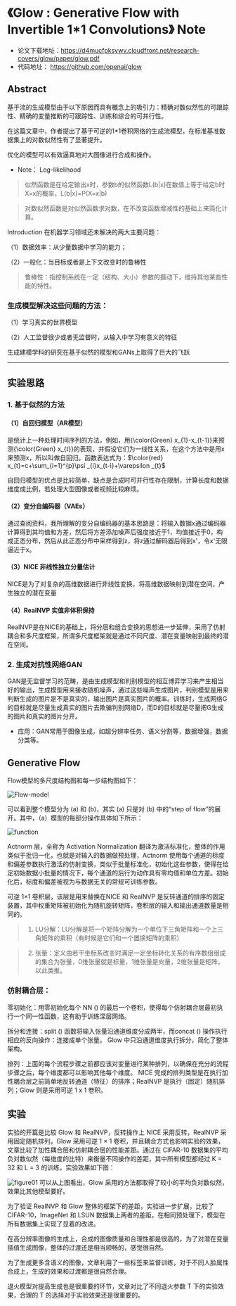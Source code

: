 # 《Glow : Generative Flow with Invertible 1*1 Convolutions》 Note


- 论文下载地址：https://d4mucfpksywv.cloudfront.net/research-covers/glow/paper/glow.pdf
- 代码地址： https://github.com/openai/glow

## Abstract
基于流的生成模型由于以下原因而具有概念上的吸引力：精确对数似然性的可跟踪性、精确的变量推断的可跟踪性、训练和综合的可并行性。

在这篇文章中，作者提出了基于可逆的1*1卷积网络的生成流模型，在标准基准数据集上的对数似然性有了显著提升。

优化的模型可以有效逼真地对大图像进行合成和操作。

- Note： Log-likelihood    

> 似然函数是在给定输出x时，参数b的似然函数L(b|x)在数值上等于给定b时X=x的概率，L(b|x)=P(X=x|b)

> 对数似然函数是对似然函数求对数，在不改变函数增减性的基础上来简化计算。

Introduction
在机器学习领域还未解决的两大主要问题：

（1）数据效率：从少量数据中学习的能力；

（2）一般化：当目标或者是上下文改变时的鲁棒性


> 鲁棒性：指控制系统在一定（结构、大小）参数的摄动下，维持其他某些性能的特性。


### 生成模型解决这些问题的方法：

（1）学习真实的世界模型

（2）人工监督很少或者无监督时，从输入中学习有意义的特征

生成建模学科的研究在基于似然的模型和GANs上取得了巨大的飞跃

-----
## 实验思路

### 1. 基于似然的方法

#### （1）自回归模型（AR模型）

是统计上一种处理时间序列的方法，例如，用{\color{Green} x_{1}-x_{t-1}}来预测{\color{Green} x_{t}}的表现，并假设它们为一线性关系，在这个方法中是用x来预测x，所以叫做自回归。函数表达式为：$\color{red} x_{t}=c+\sum_{i=1}^{p}\psi _{i}x_{t-i}+\varepsilon _{t}$

自回归模型的优点是比较简单，缺点是合成时可并行性存在限制，计算长度和数据维度成比例，若处理大型图像或者视频比较麻烦。

#### （2）变分自编码器（VAEs）

通过查阅资料，我所理解的变分自编码器的基本思路是：将输入数据x通过编码器计算得到其均值和方差，然后将方差添加噪声后强度接近于1，均值接近于0，构成正态分布，然后从此正态分布中采样得到z，将z通过解码器后得到x'，令x'无限逼近于x。

#### （3）NICE 非线性独立分量估计

NICE是为了对复杂的高维数据进行非线性变换，将高维数据映射到潜在空间，产生独立的潜在变量

#### （4）RealNVP 实值非体积保持

RealNVP是在NICE的基础上，将分层和组合变换的思想进一步延伸，采用了仿射耦合和多尺度框架，所谓多尺度框架就是通过不同尺度、潜在变量映射到最终的潜在空间。

### 2. 生成对抗性网络GAN

GAN是无监督学习的范畴，是由生成模型和判别模型的相互博弈学习来产生相当好的输出，生成模型用来接收随机噪声，通过这些噪声生成图片，判别模型是用来判断生成的图片是不是真实的，输出图片是真实图片的概率。训练时，生成网络G的目标就是尽量生成真实的图片去欺骗判别网络D，而D的目标就是尽量把G生成的图片和真实的图片分开。

- 应用：GAN常用于图像生成，如超分辨率任务、语义分割等，数据增强，数据分类等。

## Generative Flow
Flow模型的多尺度结构图和每一步结构图如下：

![Flow-model](../flow-mode1.png)

可以看到整个模型分为 (a) 和 (b)，其实 (a) 只是对 (b) 中的“step of flow”的展开。其中，（a）模型的每部分操作具体如下所示：

![function](../folw-a.png)

Actnorm 层，全称为 Activation Normalization 翻译为激活标准化，整体的作用类似于批归一化，也就是对输入的数据做预处理，Actnorm 使用每个通道的标度和偏差参数执行激活的仿射变换，类似于批量标准化，初始化这些参数，使得在给定初始数据小批量的情况下，每个通道的后行为动作具有零均值和单位方差。初始化后，标度和偏差被视为与数据无关的常规可训练参数。

可逆 1×1 卷积层，该层是用来替换在NICE 和 RealNVP 是反转通道的排序的固定装置，其中权重矩阵被初始化为随机旋转矩阵，卷积层的输入和输出通道数量是相同的。

> 1. LU分解：LU分解是将一个矩阵分解为一个单位下三角矩阵和一个上三角矩阵的乘积（有时候是它们和一个置换矩阵的乘积）

> 2. 张量：定义由若干坐标系改变时满足一定坐标转化关系的有序数组组成的集合为张量，0维张量就是标量，1维张量是向量，2维张量是矩阵，以此类推。

### 仿射耦合层：

零初始化：用零初始化每个 NN () 的最后一个卷积，使得每个仿射耦合层最初执行一个同一性函数，这有助于训练深层网络。 

拆分和连接：split () 函数将输入张量沿通道维度分成两半，而concat () 操作执行相应的反向操作：连接成单个张量。 Glow 中只沿通道维度执行拆分，简化了整体架构。 

排列：上面的每个流程步骤之前都应该对变量进行某种排列，以确保在充分的流程步骤之后，每个维度都可以影响其他每个维度。 NICE 完成的排列类型是在执行加性耦合层之前简单地反转通道（特征）的排序；RealNVP 是执行（固定）随机排列；Glow 则是采用可逆 1 x 1 卷积。

## 实验
实验的开篇是比较 Glow 和 RealNVP，反转操作上 NICE 采用反转，RealNVP 采用固定随机排列，Glow 采用可逆 1 × 1 卷积，并且耦合方式也影响实验的效果，文章比较了加性耦合层和仿射耦合层的性能差距。通过在 CIFAR-10 数据集的平均负对数似然（每维度的比特）来衡量不同操作的差距，其中所有模型都经过 K = 32 和 L = 3 的训练，实验效果如下图：

![figure01](../figure01.png)
可以从上图看出，Glow 采用的方法都取得了较小的平均负对数似然，效果比其他模型要好。

为了验证 RealNVP 和 Glow 整体的框架下的差距，实验进一步扩展，比较了 CIFAR-10，ImageNet 和 LSUN 数据集上两者的差距，在相同预处理下，模型在所有数据集上实现了显着的改进。 

在高分辨率图像的生成上，合成的图像质量和合理性都是很高的，为了对潜在变量插值生成图像，整体的过渡还是相当顺畅的，感觉很自然。

为了生成更多含语义的图像，文章利用了一些标签来监督训练，对于不同人脸属性合成上，生成的效果和过渡都是很自然合理。

退火模型对提高生成也是很重要的环节，文章对比了不同退火参数 T 下的实验效果，合理的 T 的选择对于实验效果还是很重要的。
